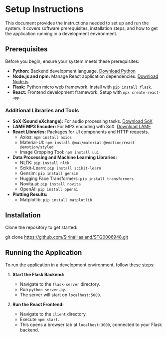 # Setup Instructions

This document provides the instructions needed to set up and run the system. It covers software prerequisites, installation steps, and how to get the application running in a development environment.

## Prerequisites

Before you begin, ensure your system meets these prerequisites:

- **Python:** Backend development language. [Download Python](https://www.python.org/downloads/)
- **Node.js and npm:** Manage React application dependencies. [Download Node.js](https://nodejs.org/)
- **Flask:** Python micro web framework. Install with `pip install flask`.
- **React:** Frontend development framework. Setup with `npx create-react-app`.

### Additional Libraries and Tools

- **SoX (Sound eXchange):** For audio processing tasks. [Download SoX](https://sourceforge.net/projects/sox/)
- **LAME MP3 Encoder:** For MP3 encoding with SoX. [Download LAME](https://www.rarewares.org/mp3-lame-libraries.php)
- **React Libraries:** Packages for UI components and HTTP requests.
  - Axios: `npm install axios`
  - Material-UI: `npm install @mui/material @emotion/react @emotion/styled`
  - Image Cropping Tool: `npm install uui`
- **Data Processing and Machine Learning Libraries:**
  - NLTK: `pip install nltk`
  - Scikit-Learn: `pip install scikit-learn`
  - Gensim: `pip install gensim`
  - Hugging Face Transformers: `pip install transformers`
  - Novita.ai: `pip install novita`
  - OpenAI: `pip install openai`
- **Plotting Results:**
  - Matplotlib: `pip install matplotlib`

## Installation

Clone the repository to get started:

git clone https://github.com/SirinaHaaland/STG0006948.git


## Running the Application

To run the application in a development environment, follow these steps:

1. **Start the Flask Backend:**
   - Navigate to the `flask-server` directory.
   - Run `python server.py`.
   - The server will start on `localhost:5000`.

2. **Run the React Frontend:**
   - Navigate to the `client` directory.
   - Execute `npm start`.
   - This opens a browser tab at `localhost:3000`, connected to your Flask backend.
